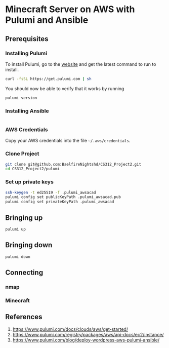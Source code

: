 # Minecraft Server on AWS with Pulumi and Ansible

## Prerequisites
### Installing Pulumi
To install Pulumi, go to the [website](https://www.pulumi.com/docs/install/) and get the latest command to run to install. 

```bash
curl -fsSL https://get.pulumi.com | sh
```

You should now be able to verify that it works by running
```bash
pulumi version
```

### Installing Ansible
```bash

```

### AWS Credentials
Copy your AWS credentials into the file `~/.aws/credentials`.

### Clone Project
```bash
git clone git@github.com:BaelfireNightshd/CS312_Project2.git
cd CS312_Project2/pulumi
```

### Set up private keys
```bash
ssh-keygen -t ed25519 -f .pulumi_awsacad
pulumi config set publicKeyPath .pulumi_awsacad.pub
pulumi config set privateKeyPath .pulumi_awsacad
```

## Bringing up
```bash
pulumi up
```

## Bringing down
```bash
pulumi down
```

## Connecting
### nmap

### Minecraft




## References
1. https://www.pulumi.com/docs/clouds/aws/get-started/
1. https://www.pulumi.com/registry/packages/aws/api-docs/ec2/instance/
1. https://www.pulumi.com/blog/deploy-wordpress-aws-pulumi-ansible/
